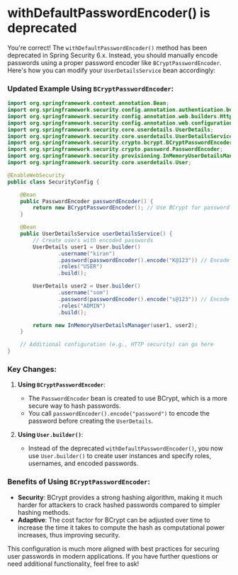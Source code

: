 # withDefaultPasswordEncoder() is deprecated

You're correct! The `withDefaultPasswordEncoder()` method has been deprecated in Spring Security 6.x. Instead, you should manually encode passwords using a proper password encoder like `BCryptPasswordEncoder`. Here's how you can modify your `UserDetailsService` bean accordingly:

### Updated Example Using `BCryptPasswordEncoder`:

```java
import org.springframework.context.annotation.Bean;
import org.springframework.security.config.annotation.authentication.builders.AuthenticationManagerBuilder;
import org.springframework.security.config.annotation.web.builders.HttpSecurity;
import org.springframework.security.config.annotation.web.configuration.EnableWebSecurity;
import org.springframework.security.core.userdetails.UserDetails;
import org.springframework.security.core.userdetails.UserDetailsService;
import org.springframework.security.crypto.bcrypt.BCryptPasswordEncoder;
import org.springframework.security.crypto.password.PasswordEncoder;
import org.springframework.security.provisioning.InMemoryUserDetailsManager;
import org.springframework.security.core.userdetails.User;

@EnableWebSecurity
public class SecurityConfig {

    @Bean
    public PasswordEncoder passwordEncoder() {
        return new BCryptPasswordEncoder(); // Use BCrypt for password encoding
    }

    @Bean
    public UserDetailsService userDetailsService() {
        // Create users with encoded passwords
        UserDetails user1 = User.builder()
                .username("kiran")
                .password(passwordEncoder().encode("K@123")) // Encode password
                .roles("USER")
                .build();

        UserDetails user2 = User.builder()
                .username("som")
                .password(passwordEncoder().encode("s@123")) // Encode password
                .roles("ADMIN")
                .build();

        return new InMemoryUserDetailsManager(user1, user2);
    }

    // Additional configuration (e.g., HTTP security) can go here
}
```

### Key Changes:
1. **Using `BCryptPasswordEncoder`**:
    - The `PasswordEncoder` bean is created to use BCrypt, which is a more secure way to hash passwords.
    - You call `passwordEncoder().encode("password")` to encode the password before creating the `UserDetails`.

2. **Using `User.builder()`**:
    - Instead of the deprecated `withDefaultPasswordEncoder()`, you now use `User.builder()` to create user instances and specify roles, usernames, and encoded passwords.

### Benefits of Using `BCryptPasswordEncoder`:
- **Security**: BCrypt provides a strong hashing algorithm, making it much harder for attackers to crack hashed passwords compared to simpler hashing methods.
- **Adaptive**: The cost factor for BCrypt can be adjusted over time to increase the time it takes to compute the hash as computational power increases, thus improving security.

This configuration is much more aligned with best practices for securing user passwords in modern applications. If you have further questions or need additional functionality, feel free to ask!